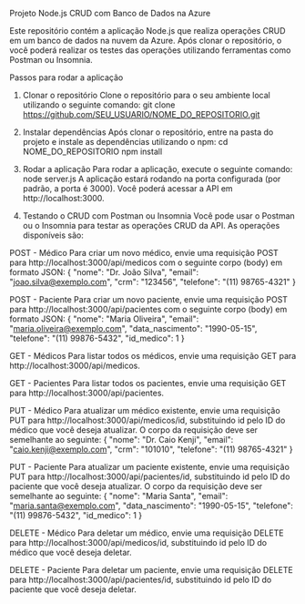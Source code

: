 Projeto Node.js CRUD com Banco de Dados na Azure

Este repositório contém a aplicação Node.js que realiza operações CRUD em um banco de dados na nuvem da Azure. Após clonar o repositório, o você poderá realizar os testes das operações utilizando ferramentas como Postman ou Insomnia.

Passos para rodar a aplicação
1. Clonar o repositório
Clone o repositório para o seu ambiente local utilizando o seguinte comando:
git clone https://github.com/SEU_USUARIO/NOME_DO_REPOSITORIO.git

2. Instalar dependências
Após clonar o repositório, entre na pasta do projeto e instale as dependências utilizando o npm:
cd NOME_DO_REPOSITORIO
npm install

3. Rodar a aplicação
Para rodar a aplicação, execute o seguinte comando:
node server.js
A aplicação estará rodando na porta configurada (por padrão, a porta é 3000). Você poderá acessar a API em http://localhost:3000.

4. Testando o CRUD com Postman ou Insomnia
Você pode usar o Postman ou o Insomnia para testar as operações CRUD da API. As operações disponíveis são:

POST - Médico
Para criar um novo médico, envie uma requisição POST para http://localhost:3000/api/medicos com o seguinte corpo (body) em formato JSON:
{
  "nome": "Dr. João Silva",
  "email": "joao.silva@exemplo.com",
  "crm": "123456",
  "telefone": "(11) 98765-4321"
}

POST - Paciente
Para criar um novo paciente, envie uma requisição POST para http://localhost:3000/api/pacientes com o seguinte corpo (body) em formato JSON:
{
  "nome": "Maria Oliveira",
  "email": "maria.oliveira@exemplo.com",
  "data_nascimento": "1990-05-15",
  "telefone": "(11) 99876-5432",
  "id_medico": 1
}

GET - Médicos
Para listar todos os médicos, envie uma requisição GET para http://localhost:3000/api/medicos.

GET - Pacientes
Para listar todos os pacientes, envie uma requisição GET para http://localhost:3000/api/pacientes.

PUT - Médico
Para atualizar um médico existente, envie uma requisição PUT para http://localhost:3000/api/medicos/id, substituindo id pelo ID do médico que você deseja atualizar. O corpo da requisição deve ser semelhante ao seguinte:
{
  "nome": "Dr. Caio Kenji",
  "email": "caio.kenji@exemplo.com",
  "crm": "101010",
  "telefone": "(11) 98765-4321"
}

PUT - Paciente
Para atualizar um paciente existente, envie uma requisição PUT para http://localhost:3000/api/pacientes/id, substituindo id pelo ID do paciente que você deseja atualizar. O corpo da requisição deve ser semelhante ao seguinte:
{
  "nome": "Maria Santa",
  "email": "maria.santa@exemplo.com",
  "data_nascimento": "1990-05-15",
  "telefone": "(11) 99876-5432",
  "id_medico": 1
}

DELETE - Médico
Para deletar um médico, envie uma requisição DELETE para http://localhost:3000/api/medicos/id, substituindo id pelo ID do médico que você deseja deletar.

DELETE - Paciente
Para deletar um paciente, envie uma requisição DELETE para http://localhost:3000/api/pacientes/id, substituindo id pelo ID do paciente que você deseja deletar.
